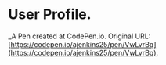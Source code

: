 # User Profile.
 _A Pen created at CodePen.io. Original URL: [https://codepen.io/ajenkins25/pen/VwLvrBq](https://codepen.io/ajenkins25/pen/VwLvrBq).

 